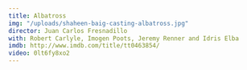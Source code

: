 ```yaml
---
title: Albatross
img: "/uploads/shaheen-baig-casting-albatross.jpg"
director: Juan Carlos Fresnadillo
with: Robert Carlyle, Imogen Poots, Jeremy Renner and Idris Elba
imdb: http://www.imdb.com/title/tt0463854/
video: 0lt6fy8xo2
---
```


